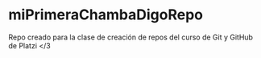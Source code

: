 # miPrimeraChambaDigoRepo
Repo creado para la clase de creación de repos del curso de Git y GitHub de Platzi &lt;/3 
